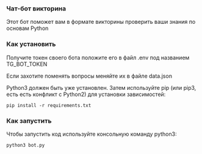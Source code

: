 ### Чат-бот викторина
Этот бот поможет вам в формате викторины проверить ваши знания по основам Python

### Как установить
Получите токен своего бота положите его в файл .env под названием TG_BOT_TOKEN

Если захотите поменять вопросы меняйте их в файле data.json

Python3 должен быть уже установлен. Затем используйте pip (или pip3, есть есть конфликт с Python2) для установки зависимостей:
```
pip install -r requirements.txt
```

### Как запустить
Чтобы запустить код используйте консольную команду python3:
```
python3 bot.py
```